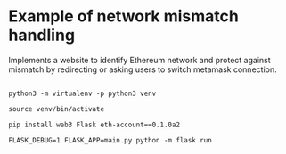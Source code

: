 # Example of network mismatch handling

Implements a website to identify Ethereum network and protect against mismatch by redirecting or asking users to switch metamask connection.

```

python3 -m virtualenv -p python3 venv

source venv/bin/activate

pip install web3 Flask eth-account==0.1.0a2

FLASK_DEBUG=1 FLASK_APP=main.py python -m flask run
```